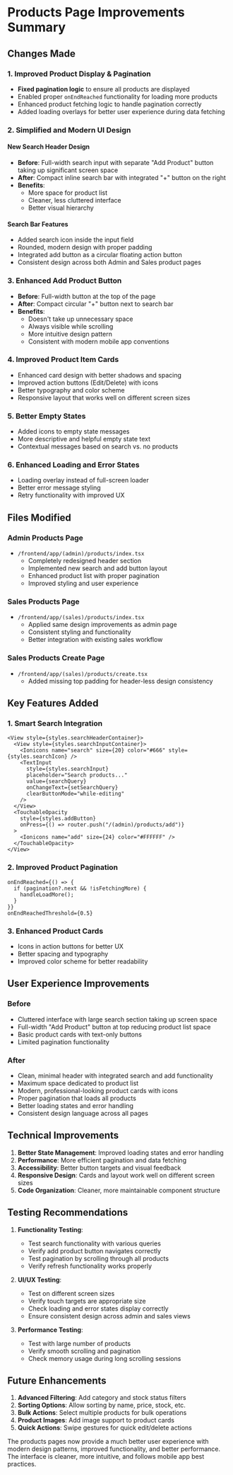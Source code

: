 # Products Page Improvements Summary

## Changes Made

### 1. **Improved Product Display & Pagination**

- **Fixed pagination logic** to ensure all products are displayed
- Enabled proper `onEndReached` functionality for loading more products
- Enhanced product fetching logic to handle pagination correctly
- Added loading overlays for better user experience during data fetching

### 2. **Simplified and Modern UI Design**

#### **New Search Header Design**

- **Before**: Full-width search input with separate "Add Product" button taking up significant screen space
- **After**: Compact inline search bar with integrated "+" button on the right
- **Benefits**:
  - More space for product list
  - Cleaner, less cluttered interface
  - Better visual hierarchy

#### **Search Bar Features**

- Added search icon inside the input field
- Rounded, modern design with proper padding
- Integrated add button as a circular floating action button
- Consistent design across both Admin and Sales product pages

### 3. **Enhanced Add Product Button**

- **Before**: Full-width button at the top of the page
- **After**: Compact circular "+" button next to search bar
- **Benefits**:
  - Doesn't take up unnecessary space
  - Always visible while scrolling
  - More intuitive design pattern
  - Consistent with modern mobile app conventions

### 4. **Improved Product Item Cards**

- Enhanced card design with better shadows and spacing
- Improved action buttons (Edit/Delete) with icons
- Better typography and color scheme
- Responsive layout that works well on different screen sizes

### 5. **Better Empty States**

- Added icons to empty state messages
- More descriptive and helpful empty state text
- Contextual messages based on search vs. no products

### 6. **Enhanced Loading and Error States**

- Loading overlay instead of full-screen loader
- Better error message styling
- Retry functionality with improved UX

## Files Modified

### Admin Products Page

- `/frontend/app/(admin)/products/index.tsx`
  - Completely redesigned header section
  - Implemented new search and add button layout
  - Enhanced product list with proper pagination
  - Improved styling and user experience

### Sales Products Page

- `/frontend/app/(sales)/products/index.tsx`
  - Applied same design improvements as admin page
  - Consistent styling and functionality
  - Better integration with existing sales workflow

### Sales Products Create Page

- `/frontend/app/(sales)/products/create.tsx`
  - Added missing top padding for header-less design consistency

## Key Features Added

### 1. **Smart Search Integration**

```tsx
<View style={styles.searchHeaderContainer}>
  <View style={styles.searchInputContainer}>
    <Ionicons name="search" size={20} color="#666" style={styles.searchIcon} />
    <TextInput
      style={styles.searchInput}
      placeholder="Search products..."
      value={searchQuery}
      onChangeText={setSearchQuery}
      clearButtonMode="while-editing"
    />
  </View>
  <TouchableOpacity
    style={styles.addButton}
    onPress={() => router.push("/(admin)/products/add")}
  >
    <Ionicons name="add" size={24} color="#FFFFFF" />
  </TouchableOpacity>
</View>
```

### 2. **Improved Product Pagination**

```tsx
onEndReached={() => {
  if (pagination?.next && !isFetchingMore) {
    handleLoadMore();
  }
}}
onEndReachedThreshold={0.5}
```

### 3. **Enhanced Product Cards**

- Icons in action buttons for better UX
- Better spacing and typography
- Improved color scheme for better readability

## User Experience Improvements

### **Before**

- Cluttered interface with large search section taking up screen space
- Full-width "Add Product" button at top reducing product list space
- Basic product cards with text-only buttons
- Limited pagination functionality

### **After**

- Clean, minimal header with integrated search and add functionality
- Maximum space dedicated to product list
- Modern, professional-looking product cards with icons
- Proper pagination that loads all products
- Better loading states and error handling
- Consistent design language across all pages

## Technical Improvements

1. **Better State Management**: Improved loading states and error handling
2. **Performance**: More efficient pagination and data fetching
3. **Accessibility**: Better button targets and visual feedback
4. **Responsive Design**: Cards and layout work well on different screen sizes
5. **Code Organization**: Cleaner, more maintainable component structure

## Testing Recommendations

1. **Functionality Testing**:

   - Test search functionality with various queries
   - Verify add product button navigates correctly
   - Test pagination by scrolling through all products
   - Verify refresh functionality works properly

2. **UI/UX Testing**:

   - Test on different screen sizes
   - Verify touch targets are appropriate size
   - Check loading and error states display correctly
   - Ensure consistent design across admin and sales views

3. **Performance Testing**:
   - Test with large number of products
   - Verify smooth scrolling and pagination
   - Check memory usage during long scrolling sessions

## Future Enhancements

1. **Advanced Filtering**: Add category and stock status filters
2. **Sorting Options**: Allow sorting by name, price, stock, etc.
3. **Bulk Actions**: Select multiple products for bulk operations
4. **Product Images**: Add image support to product cards
5. **Quick Actions**: Swipe gestures for quick edit/delete actions

The products pages now provide a much better user experience with modern design patterns, improved functionality, and better performance. The interface is cleaner, more intuitive, and follows mobile app best practices.

